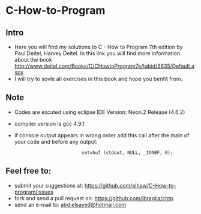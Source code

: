# C-How-to-Program
                                                   



## Intro 

- Here you will find my solutions to C - How to Program 7th edition by Paul Deitel, Harvey Deitel.
  In this link you will find more information about the book http://www.deitel.com/Books/C/CHowtoProgram7e/tabid/3635/Default.aspx
- I will try to sovle all exercises in this book and hope you benfit from.


## Note

* Codes are excuted using eclipse IDE 
  Version: Neon.2 Release (4.6.2)
* compiler version is gcc 4.9.1

* if console output appears in wrong order add this call after the main of your
  code and before any output:
                               
                               setvbuf (stdout, NULL, _IONBF, 0); 

## Feel free to:

- submit your suggestions at: https://github.com/elhaw/C-How-to-program/issues
- fork and send a pull request on: https://github.com/lbraglia/chtp
- send an e-mail to: abd.elsayed@hotmail.com
